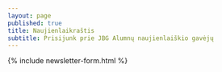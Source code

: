 ```yaml
---
layout: page
published: true
title: Naujienlaikraštis
subtitle: Prisijunk prie JBG Alumnų naujienlaiškio gavėjų
---
```

{% include newsletter-form.html %}